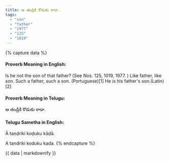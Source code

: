 ```yaml
---
title: ఆ తండ్రికి కొడుకు కాడా.
tags:
  - "son"
  - "father"
  - "1977"
  - "125"
  - "1019"
---
```


{% capture data %}
#### Proverb Meaning in English:
Is he not the son of that father?
(See Nos. 125, 1019, 1977. )
Like father, like son.
Such a father, such a son. (Portuguese)[1]
He is his father's son.(Latin)[2]

#### Proverb Meaning in Telugu:
ఆ తండ్రికి కొడుకు కాడా.

#### Telugu Sametha in English:
Ā taṇḍriki koḍuku kāḍā.

A tandriki koduku kada.
{% endcapture %}

{{ data | markdownify }}

